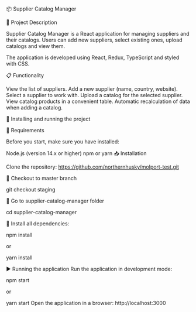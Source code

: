 📦 Supplier Catalog Manager

📝 Project Description

Supplier Catalog Manager is a React application for managing suppliers and their catalogs.
Users can add new suppliers, select existing ones, upload catalogs and view them.

The application is developed using React, Redux, TypeScript and styled with CSS.


📋 Functionality

View the list of suppliers.
Add a new supplier (name, country, website).
Select a supplier to work with.
Upload a catalog for the selected supplier.
View catalog products in a convenient table.
Automatic recalculation of data when adding a catalog.

🚀 Installing and running the project

🔧 Requirements

Before you start, make sure you have installed:

Node.js (version 14.x or higher)
npm or yarn
📥 Installation

Clone the repository:
https://github.com/northernhusky/molport-test.git

🔧 Checkout to master branch

git checkout staging

🔧 Go to supplier-catalog-manager folder

cd supplier-catalog-manager


🔧 Install all dependencies:

npm install

or

yarn install

▶️ Running the application
Run the application in development mode:

npm start

or

yarn start
Open the application in a browser: http://localhost:3000
